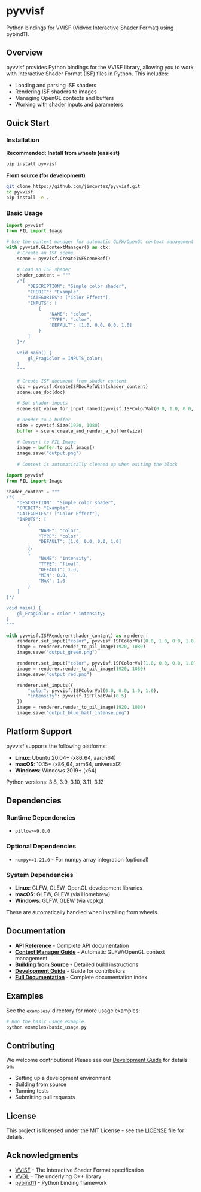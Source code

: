# pyvvisf

Python bindings for VVISF (Vidvox Interactive Shader Format) using pybind11.

## Overview

pyvvisf provides Python bindings for the VVISF library, allowing you to work with Interactive Shader Format (ISF) files in Python. This includes:

- Loading and parsing ISF shaders
- Rendering ISF shaders to images
- Managing OpenGL contexts and buffers
- Working with shader inputs and parameters

## Quick Start

### Installation

**Recommended: Install from wheels (easiest)**

```bash
pip install pyvvisf
```

**From source (for development)**

```bash
git clone https://github.com/jimcortez/pyvvisf.git
cd pyvvisf
pip install -e .
```

### Basic Usage

```python
import pyvvisf
from PIL import Image

# Use the context manager for automatic GLFW/OpenGL context management
with pyvvisf.GLContextManager() as ctx:
    # Create an ISF scene
    scene = pyvvisf.CreateISFSceneRef()
    
    # Load an ISF shader
    shader_content = """
    /*{
        "DESCRIPTION": "Simple color shader",
        "CREDIT": "Example",
        "CATEGORIES": ["Color Effect"],
        "INPUTS": [
            {
                "NAME": "color",
                "TYPE": "color",
                "DEFAULT": [1.0, 0.0, 0.0, 1.0]
            }
        ]
    }*/
    
    void main() {
        gl_FragColor = INPUTS_color;
    }
    """
    
    # Create ISF document from shader content
    doc = pyvvisf.CreateISFDocRefWith(shader_content)
    scene.use_doc(doc)
    
    # Set shader inputs
    scene.set_value_for_input_named(pyvvisf.ISFColorVal(0.0, 1.0, 0.0, 1.0), "color")
    
    # Render to a buffer
    size = pyvvisf.Size(1920, 1080)
    buffer = scene.create_and_render_a_buffer(size)
    
    # Convert to PIL Image
    image = buffer.to_pil_image()
    image.save("output.png")
    
    # Context is automatically cleaned up when exiting the block
```

```python
import pyvvisf
from PIL import Image

shader_content = """
/*{
    "DESCRIPTION": "Simple color shader",
    "CREDIT": "Example",
    "CATEGORIES": ["Color Effect"],
    "INPUTS": [
        {
            "NAME": "color",
            "TYPE": "color",
            "DEFAULT": [1.0, 0.0, 0.0, 1.0]
        },
        {
            "NAME": "intensity",
            "TYPE": "float",
            "DEFAULT": 1.0,
            "MIN": 0.0,
            "MAX": 1.0
        }
    ]
}*/

void main() {
    gl_FragColor = color * intensity;
}
"""

with pyvvisf.ISFRenderer(shader_content) as renderer:
    renderer.set_input("color", pyvvisf.ISFColorVal(0.0, 1.0, 0.0, 1.0))
    image = renderer.render_to_pil_image(1920, 1080)
    image.save("output_green.png")

    renderer.set_input("color", pyvvisf.ISFColorVal(1.0, 0.0, 0.0, 1.0))
    image = renderer.render_to_pil_image(1920, 1080)
    image.save("output_red.png")

    renderer.set_inputs({
        "color": pyvvisf.ISFColorVal(0.0, 0.0, 1.0, 1.0),
        "intensity": pyvvisf.ISFFloatVal(0.5)
    })
    image = renderer.render_to_pil_image(1920, 1080)
    image.save("output_blue_half_intense.png")

```

## Platform Support

pyvvisf supports the following platforms:

- **Linux**: Ubuntu 20.04+ (x86_64, aarch64)
- **macOS**: 10.15+ (x86_64, arm64, universal2)
- **Windows**: Windows 2019+ (x64)

Python versions: 3.8, 3.9, 3.10, 3.11, 3.12

## Dependencies

### Runtime Dependencies
- `pillow>=9.0.0`

### Optional Dependencies
- `numpy>=1.21.0` - For numpy array integration (optional)

### System Dependencies
- **Linux**: GLFW, GLEW, OpenGL development libraries
- **macOS**: GLFW, GLEW (via Homebrew)
- **Windows**: GLFW, GLEW (via vcpkg)

These are automatically handled when installing from wheels.

## Documentation

- **[API Reference](docs/API_REFERENCE.md)** - Complete API documentation
- **[Context Manager Guide](docs/CONTEXT_MANAGER.md)** - Automatic GLFW/OpenGL context management
- **[Building from Source](docs/BUILDING.md)** - Detailed build instructions
- **[Development Guide](docs/DEVELOPMENT.md)** - Guide for contributors
- **[Full Documentation](docs/README.md)** - Complete documentation index

## Examples

See the `examples/` directory for more usage examples:

```bash
# Run the basic usage example
python examples/basic_usage.py
```

## Contributing

We welcome contributions! Please see our [Development Guide](docs/DEVELOPMENT.md) for details on:

- Setting up a development environment
- Building from source
- Running tests
- Submitting pull requests

## License

This project is licensed under the MIT License - see the [LICENSE](LICENSE) file for details.

## Acknowledgments

- [VVISF](https://isf.video/) - The Interactive Shader Format specification
- [VVGL](https://github.com/mrRay/VVISF-GL) - The underlying C++ library
- [pybind11](https://pybind11.readthedocs.io/) - Python binding framework 